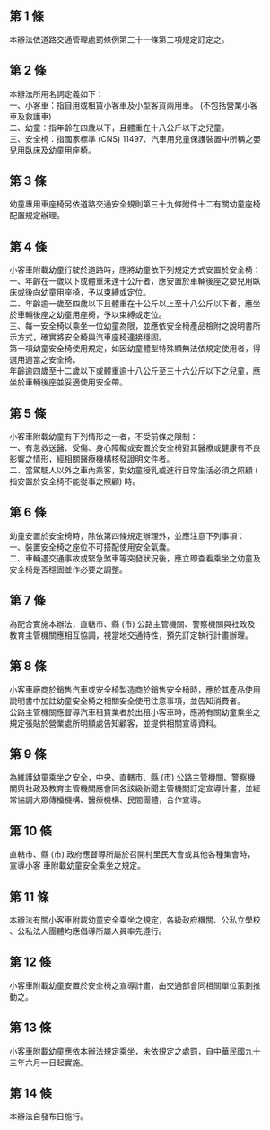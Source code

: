 第 1 條
-------
本辦法依道路交通管理處罰條例第三十一條第三項規定訂定之。

第 2 條
-------
本辦法所用名詞定義如下：  
一、小客車：指自用或租賃小客車及小型客貨兩用車。 (不包括營業小客  
    車及救護車)  
二、幼童：指年齡在四歲以下，且體重在十八公斤以下之兒童。  
三、安全椅：指國家標準 (CNS) 11497、汽車用兒童保護裝置中所稱之嬰  
    兒用臥床及幼童用座椅。

第 3 條
-------
幼童專用車座椅另依道路交通安全規則第三十九條附件十二有關幼童座椅  
配置規定辦理。

第 4 條
-------
小客車附載幼童行駛於道路時，應將幼童依下列規定方式安置於安全椅：  
一、年齡在一歲以下或體重未達十公斤者，應安置於車輛後座之嬰兒用臥  
    床或後向幼童用座椅，予以束縛或定位。  
二、年齡逾一歲至四歲以下且體重在十公斤以上至十八公斤以下者，應坐  
    於車輛後座之幼童用座椅，予以束縛或定位。  
三、每一安全椅以乘坐一位幼童為限，並應依安全椅產品檢附之說明書所  
    示方式，確實將安全椅與汽車座椅連接穩固。  
第一項幼童安全椅使用規定，如因幼童體型特殊顯無法依規定使用者，得  
選用適當之安全椅。  
年齡逾四歲至十二歲以下或體重逾十八公斤至三十六公斤以下之兒童，應  
坐於車輛後座並妥適使用安全帶。

第 5 條
-------
小客車附載幼童有下列情形之一者，不受前條之限制：  
一、有急救送醫、受傷、身心障礙或安置於安全椅對其醫療或健康有不良  
    影響之情形，經相關醫療機構核發證明文件者。  
二、當駕駛人以外之車內乘客，對幼童授乳或進行日常生活必須之照顧 (  
    指安置於安全椅不能從事之照顧) 時。

第 6 條
-------
幼童安置於安全椅時，除依第四條規定辦理外，並應注意下列事項：  
一、裝置安全椅之座位不可搭配使用安全氣囊。  
二、車輛遇交通事故或緊急煞車等突發狀況後，應立即查看乘坐之幼童及  
    安全椅是否穩固並作必要之調整。

第 7 條
-------
為配合實施本辦法，直轄市、縣 (市) 公路主管機關、警察機關與社政及  
教育主管機關應相互協調，視當地交通特性，預先訂定執行計畫辦理。

第 8 條
-------
小客車廠商於銷售汽車或安全椅製造商於銷售安全椅時，應於其產品使用  
說明書中加註幼童安全椅之相關安全使用注意事項，並告知消費者。  
公路主管機關應督導汽車租賃業者於出租小客車時，應將有關幼童乘坐之  
規定張貼於營業處所明顯處告知顧客，並提供相關宣導資料。

第 9 條
-------
為維護幼童乘坐之安全，中央、直轄市、縣 (市) 公路主管機關、警察機  
關與社政及教育主管機關應會同各該級新聞主管機關訂定宣導計畫，並經  
常協調大眾傳播機構、醫療機構、民間團體，合作宣導。

第 10 條
--------
直轄市、縣 (市) 政府應督導所屬於召開村里民大會或其他各種集會時，  
宣導小客 車附載幼童安全乘坐之規定。

第 11 條
--------
本辦法有關小客車附載幼童安全乘坐之規定，各級政府機關、公私立學校  
、公私法人團體均應倡導所屬人員率先遵行。

第 12 條
--------
小客車附載幼童安置於安全椅之宣導計畫，由交通部會同相關單位策劃推  
動之。

第 13 條
--------
小客車附載幼童應依本辦法規定乘坐，未依規定之處罰，自中華民國九十  
三年六月一日起實施。

第 14 條
--------
本辦法自發布日施行。

